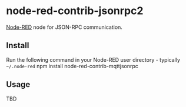 node-red-contrib-jsonrpc2
==============================

<a href="http://nodered.org" target="_new">Node-RED</a> node for JSON-RPC communication.

Install
-------
Run the following command in your Node-RED user directory - typically `~/.node-red`
        npm install node-red-contrib-mqttjsonrpc

Usage
-----

TBD
